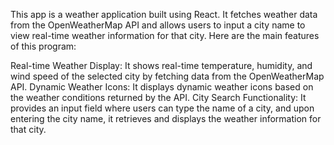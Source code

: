 
This app is a weather application built using React. It fetches weather data from the OpenWeatherMap API and allows users to input a city name to view real-time weather information for that city. Here are the main features of this program:

Real-time Weather Display: It shows real-time temperature, humidity, and wind speed of the selected city by fetching data from the OpenWeatherMap API.
Dynamic Weather Icons: It displays dynamic weather icons based on the weather conditions returned by the API.
City Search Functionality: It provides an input field where users can type the name of a city, and upon entering the city name, it retrieves and displays the weather information for that city.
